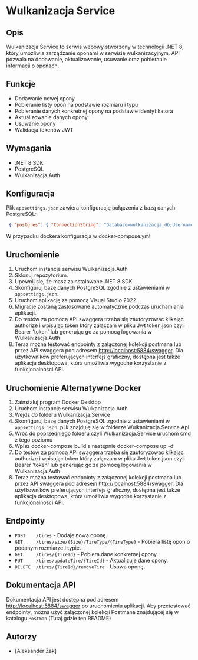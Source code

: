 # Wulkanizacja Service

## Opis
Wulkanizacja Service to serwis webowy stworzony w technologii .NET 8, który umożliwia zarządzanie oponami w serwisie wulkanizacyjnym. API pozwala na dodawanie, aktualizowanie, usuwanie oraz pobieranie informacji o oponach.

## Funkcje
- Dodawanie nowej opony
- Pobieranie listy opon na podstawie rozmiaru i typu
- Pobieranie danych konkretnej opony na podstawie identyfikatora
- Aktualizowanie danych opony
- Usuwanie opony
- Walidacja tokenów JWT

## Wymagania
- .NET 8 SDK
- PostgreSQL
- Wulkanizacja.Auth

## Konfiguracja
Plik `appsettings.json` zawiera konfigurację połączenia z bazą danych PostgreSQL:
```json
 { "postgres": { "ConnectionString": "Database=wulkanizacja_db;Username=postgres;Enlist=False;Password=admin;Port=5432;Host=localhost;TimeZone=Europe/Warsaw" } }
```
W przypadku dockera konfiguracja w docker-compose.yml


## Uruchomienie
1. Uruchom instancje serwisu Wulkanizacja.Auth
2. Sklonuj repozytorium.
3. Upewnij się, że masz zainstalowane .NET 8 SDK.
4. Skonfiguruj bazę danych PostgreSQL zgodnie z ustawieniami w `appsettings.json`.
5. Uruchom aplikację za pomocą Visual Studio 2022.
6. Migracje zostaną zastosowane automatycznie podczas uruchamiania aplikacji.
7. Do testów za pomocą API swaggera trzeba się zautoryzowac klikając authorize i wpisując token który załączam w pliku Jwt token.json czyli Bearer 'token' lub generując go za pomocą logowania w Wulkanizacja.Auth
8. Teraz można testować endpointy z załączonej kolekcji postmana lub przez API swaggera pod adresem [http://localhost:5884/swagger](http://localhost:5884/swagger). Dla użytkowników preferujących interfejs graficzny, dostępna jest także aplikacja desktopowa, która umożliwia wygodne korzystanie z funkcjonalności API.

## Uruchomienie Alternatywne Docker
1. Zainstaluj program Docker Desktop
2. Uruchom instancje serwisu Wulkanizacja.Auth
3. Wejdz do folderu Wulkanizacja.Service
4. Skonfiguruj bazę danych PostgreSQL zgodnie z ustawieniami w `appsettings.json`. plik znajduję się w folderze Wulkanizacja.Service.Api
5. Wróć do poprzedniego folderu czyli Wulkanizacja.Service uruchom cmd z tego poziomu
6. Wpisz docker-compose build a następnie docker-compose up -d
7. Do testów za pomocą API swaggera trzeba się zautoryzowac klikając authorize i wpisując token który załączam w pliku Jwt token.json czyli Bearer 'token' lub generując go za pomocą logowania w Wulkanizacja.Auth
8. Teraz można testować endpointy z załączonej kolekcji postmana lub przez API swaggera pod adresem [http://localhost:5884/swagger](http://localhost:5884/swagger).  Dla użytkowników preferujących interfejs graficzny, dostępna jest także aplikacja desktopowa, która umożliwia wygodne korzystanie z funkcjonalności API.


## Endpointy
- `POST    /tires` - Dodaje nową oponę.
- `GET     /tires/size/{Size}/TireType/{TireType}` - Pobiera listę opon o podanym rozmiarze i typie.
- `GET     /tires/{TireId}` - Pobiera dane konkretnej opony.
- `PUT     /tires/updateTire/{TireId}` - Aktualizuje dane opony.
- `DELETE  /tires/{TireId}/removeTire` - Usuwa oponę.

## Dokumentacja API
Dokumentacja API jest dostępna pod adresem [http://localhost:5884/swagger](http://localhost:5884/swagger) po uruchomieniu aplikacji.
Aby przetestować endpointy, można użyć załączonej kolekcji Postmana znajdującej się w katalogu `Postman` (Tutaj gdzie ten README)

## Autorzy
- [Aleksander Żak]
